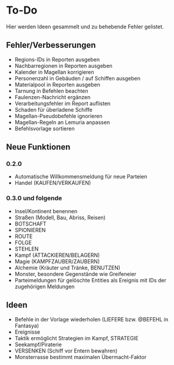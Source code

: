 # To-Do

Hier werden Ideen gesammelt und zu behebende Fehler gelistet.

## Fehler/Verbesserungen

- Regions-IDs in Reporten ausgeben
- Nachbarregionen in Reporten ausgeben
- Kalender in Magellan korrigieren
- Personenzahl in Gebäuden / auf Schiffen ausgeben
- Materialpool in Reporten ausgeben
- Tarnung in Befehlen beachten
- Faulenzen-Nachricht ergänzen
- Verarbeitungsfehler im Report auflisten
- Schaden für überladene Schiffe
- Magellan-Pseudobefehle ignorieren
- Magellan-Regeln an Lemuria anpassen
- Befehlsvorlage sortieren

## Neue Funktionen

### 0.2.0

- Automatische Willkommensmeldung für neue Parteien
- Handel (KAUFEN/VERKAUFEN)

### 0.3.0 und folgende

- Insel/Kontinent benennen
- Straßen (Modell, Bau, Abriss, Reisen)
- BOTSCHAFT
- SPIONIEREN
- ROUTE
- FOLGE
- STEHLEN
- Kampf (ATTACKIEREN/BELAGERN)
- Magie (KAMPFZAUBER/ZAUBERN)
- Alchemie (Kräuter und Tränke, BENUTZEN)
- Monster, besondere Gegenstände wie Greifeneier
- Parteimeldungen für gelöschte Entities als Ereignis mit IDs der zugehörigen
  Meldungen

## Ideen

- Befehle in der Vorlage wiederholen (LIEFERE bzw. @BEFEHL in Fantasya)
- Ereignisse
- Taktik ermöglicht Strategien im Kampf, STRATEGIE
- Seekampf/Piraterie
- VERSENKEN (Schiff vor Entern bewahren)
- Monsterrasse bestimmt maximalen Übermacht-Faktor
